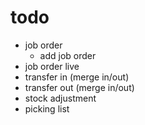 # todo
- job order 
	- add job order
- job order live
- transfer in (merge in/out)
- transfer out (merge in/out)
- stock adjustment
- picking list 